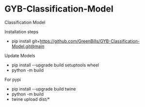 # GYB-Classification-Model
Classification Model

Installation steps
- pip install git+https://github.com/GreenBills/GYB-Classification-Model.git@main

Update Models
- pip install --upgrade build setuptools wheel
- python -m build

For pypi
- pip install --upgrade build twine
- python -m build
- twine upload dist/*

